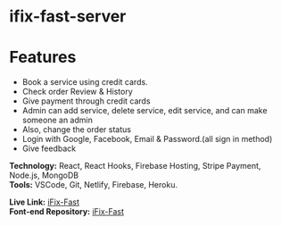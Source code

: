 # ifix-fast-server

# Features 
- Book a service using credit cards.
- Check order Review & History
- Give payment through credit cards
- Admin can add service, delete service, edit service, and can make someone an admin
- Also, change the order status
- Login with Google, Facebook, Email & Password.(all sign in method)
- Give feedback

**Technology:** React, React Hooks, Firebase Hosting, Stripe Payment, Node.js, MongoDB\
**Tools:** VSCode, Git, Netlify, Firebase, Heroku.

**Live Link:** [iFix-Fast](https://ifixfast-40f97.web.app/)\
**Font-end Repository:** [iFix-Fast](https://github.com/shahnewaz171/ifix-fast)

